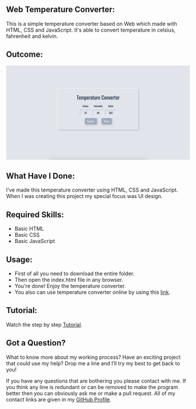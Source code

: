 ## Web Temperature Converter:
This is a simple temperature converter based on Web which made with HTML, CSS and JavaScript. It's able to convert temperature in celsius, fahrenheit and kelvin.


## Outcome:
<p align="center">
<a href="https://mdrakibulislam-zero.github.io/WebTemperatureConverter/" ><img width="1000px" height="auto" title="Temperature Converter" alt="Temperature Converter" src="https://github.com/mdrakibulislam-zero/WebTemperatureConverter/blob/main/Outcome.png" /></a></p>


## What Have I Done:
I've made this temperature converter using HTML, CSS and JavaScript. When I was creating this project my special focus was UI design.


## Required Skills:
- Basic HTML
- Basic CSS
- Basic JavaScript


## Usage:
- First of all you need to download the entire folder.
- Then open the index.html file in any browser.
- You're done! Enjoy the temperature converter.
- You also can use temperature converter online by using this <a href="https://mdrakibulislam-zero.github.io/WebTemperatureConverter/" > link</a>.


## Tutorial:
Watch the step by step <a href="#">Tutorial</a>.


## Got a Question?
What to know more about my working process? Have an exciting project that could use my help? Drop me a line and I’ll try my best to get back to you!

If you have any questions that are bothering you please contact with me. If you think any line is redundant or can be removed to make the program better then you can obviously ask me or make a pull request. All of my contact links are given in my <a href="https://github.com/mdrakibulislam-zero/"> GitHub Profile</a>.
